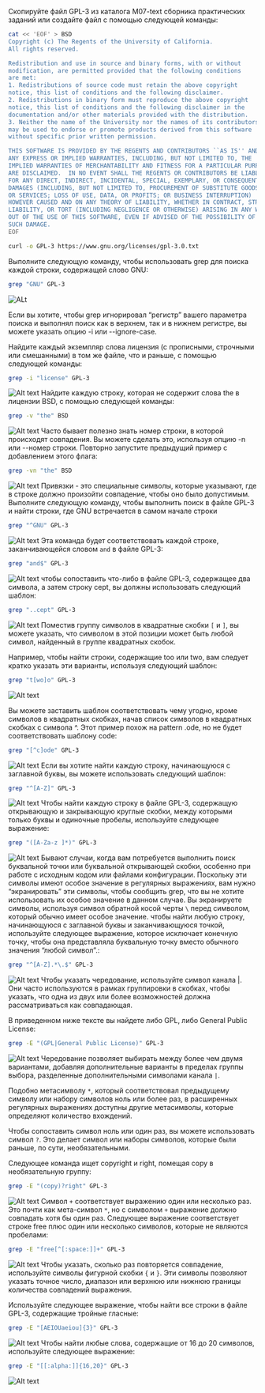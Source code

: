 Скопируйте файл GPL-3 из каталога M07-text сборника практических заданий или создайте файл с помощью следующей команды:
```bash
cat << 'EOF' > BSD
Copyright (c) The Regents of the University of California.
All rights reserved.

Redistribution and use in source and binary forms, with or without
modification, are permitted provided that the following conditions
are met:
1. Redistributions of source code must retain the above copyright
notice, this list of conditions and the following disclaimer.
2. Redistributions in binary form must reproduce the above copyright
notice, this list of conditions and the following disclaimer in the
documentation and/or other materials provided with the distribution.
3. Neither the name of the University nor the names of its contributors
may be used to endorse or promote products derived from this software
without specific prior written permission.

THIS SOFTWARE IS PROVIDED BY THE REGENTS AND CONTRIBUTORS ``AS IS'' AND
ANY EXPRESS OR IMPLIED WARRANTIES, INCLUDING, BUT NOT LIMITED TO, THE
IMPLIED WARRANTIES OF MERCHANTABILITY AND FITNESS FOR A PARTICULAR PURPOSE
ARE DISCLAIMED.  IN NO EVENT SHALL THE REGENTS OR CONTRIBUTORS BE LIABLE
FOR ANY DIRECT, INDIRECT, INCIDENTAL, SPECIAL, EXEMPLARY, OR CONSEQUENTIAL
DAMAGES (INCLUDING, BUT NOT LIMITED TO, PROCUREMENT OF SUBSTITUTE GOODS
OR SERVICES; LOSS OF USE, DATA, OR PROFITS; OR BUSINESS INTERRUPTION)
HOWEVER CAUSED AND ON ANY THEORY OF LIABILITY, WHETHER IN CONTRACT, STRICT
LIABILITY, OR TORT (INCLUDING NEGLIGENCE OR OTHERWISE) ARISING IN ANY WAY
OUT OF THE USE OF THIS SOFTWARE, EVEN IF ADVISED OF THE POSSIBILITY OF
SUCH DAMAGE.
EOF
```

```bash
curl -o GPL-3 https://www.gnu.org/licenses/gpl-3.0.txt
```

Выполните следующую команду, чтобы использовать grep для поиска каждой строки, содержащей слово GNU:
```bash
grep "GNU" GPL-3
```
![ALt](img/l07im01.png)

Если вы хотите, чтобы grep игнорировал “регистр” вашего параметра поиска и выполнял поиск как в верхнем, так и в нижнем регистре, вы можете указать опцию -i или --ignore-case.

Найдите каждый экземпляр слова лицензия (с прописными, строчными или смешанными) в том же файле, что и раньше, с помощью следующей команды:
```bash
grep -i "license" GPL-3
```
![Alt text](img/l07im02.png)
Найдите каждую строку, которая не содержит слова the в лицензии BSD, с помощью следующей команды:
```bash
grep -v "the" BSD
```
![Alt text](img/l07im03.png)
Часто бывает полезно знать номер строки, в которой происходят совпадения. Вы можете сделать это, используя опцию -n или --номер строки. Повторно запустите предыдущий пример с добавлением этого флага:
```bash
grep -vn "the" BSD
```
![Alt text](img/l07im04.png)
Привязки - это специальные символы, которые указывают, где в строке должно произойти совпадение, чтобы оно было допустимым. Выполните следующую команду, чтобы выполнить поиск в файле GPL-3 и найти строки, где GNU встречается в самом начале строки
```bash
grep "^GNU" GPL-3
```
![Alt text](img/l07im05.png)
Эта команда будет соответствовать каждой строке, заканчивающейся словом `and` в файле GPL-3:
```bash
grep "and$" GPL-3
```
![Alt text](img/l07im06.png)
чтобы сопоставить что-либо в файле GPL-3, содержащее два символа, а затем строку cept, вы должны использовать следующий шаблон:
```bash
grep "..cept" GPL-3
```
![Alt text](img/l07im07.png)
Поместив группу символов в квадратные скобки `[` и `]`, вы можете указать, что символом в этой позиции может быть любой символ, найденный в группе квадратных скобок.

Например, чтобы найти строки, содержащие too  или two, вам следует кратко указать эти варианты, используя следующий шаблон:
```bash
grep "t[wo]o" GPL-3
```
![Alt text](img/l07im08.png)

Вы можете заставить шаблон соответствовать чему угодно, кроме символов в квадратных скобках, начав список символов в квадратных скобках с символа ^. Этот пример похож на pattern .ode, но не будет соответствовать шаблону code:
```bash
grep "[^c]ode" GPL-3
```
![Alt text](img/l07im09.png)
Если вы хотите найти каждую строку, начинающуюся с заглавной буквы, вы можете использовать следующий шаблон:
```bash
grep "^[A-Z]" GPL-3
```
![Alt text](img/l07im10.png)
Чтобы найти каждую строку в файле GPL-3, содержащую открывающую и закрывающую круглые скобки, между которыми только буквы и одиночные пробелы, используйте следующее выражение:

```bash
grep "([A-Za-z ]*)" GPL-3
```
![Alt text](img/l07im11.png)
Бывают случаи, когда вам потребуется выполнить поиск буквальной точки или буквальной открывающей скобки, особенно при работе с исходным кодом или файлами конфигурации. Поскольку эти символы имеют особое значение в регулярных выражениях, вам нужно “экранировать” эти символы, чтобы сообщить grep, что вы не хотите использовать их особое значение в данном случае.
Вы экранируете символы, используя символ обратной косой черты `\` перед символом, который обычно имеет особое значение.
чтобы найти любую строку, начинающуюся с заглавной буквы и заканчивающуюся точкой, используйте следующее выражение, которое исключает конечную точку, чтобы она представляла буквальную точку вместо обычного значения “любой символ”.:
```bash
grep "^[A-Z].*\.$" GPL-3
```
![Alt text](img/l07im12.png)
Чтобы указать чередование, используйте символ канала |. Они часто используются в рамках группировки в скобках, чтобы указать, что одна из двух или более возможностей должна рассматриваться как совпадающая.

В приведенном ниже тексте вы найдете либо GPL, либо General Public License:
```bash
grep -E "(GPL|General Public License)" GPL-3
```
![Alt text](img/l07im13.png)
Чередование позволяет выбирать между более чем двумя вариантами, добавляя дополнительные варианты в пределах группы выбора, разделенные дополнительными символами канала `|`.


Подобно метасимволу `*`, который соответствовал предыдущему символу или набору символов ноль или более раз, в расширенных регулярных выражениях доступны другие метасимволы, которые определяют количество вхождений.

Чтобы сопоставить символ ноль или один раз, вы можете использовать символ `?`. Это делает символ или наборы символов, которые были раньше, по сути, необязательными.

Следующее команда ищет copyright и right, помещая copy в необязательную группу:
```bash
grep -E "(copy)?right" GPL-3
```
![Alt text](img/l07im14.png)
Символ `+` соответствует выражению один или несколько раз. Это почти как мета-символ `*`, но с символом `+` выражение должно совпадать хотя бы один раз. Следующее выражение соответствует строке free плюс один или несколько символов, которые не являются пробелами:
```bash
grep -E "free[^[:space:]]+" GPL-3
```
![Alt text](img/l07im15.png)
Чтобы указать, сколько раз повторяется совпадение, используйте символы фигурной скобки `{` и `}`. Эти символы позволяют указать точное число, диапазон или верхнюю или нижнюю границы количества совпадений выражения.

Используйте следующее выражение, чтобы найти все строки в файле GPL-3, содержащие тройные гласные:
```bash
grep -E "[AEIOUaeiou]{3}" GPL-3
```
![Alt text](img/l07im16.png)
Чтобы найти любые слова, содержащие от 16 до 20 символов, используйте следующее выражение:
```bash
grep -E "[[:alpha:]]{16,20}" GPL-3
```
![Alt text](img/l07im17.png)